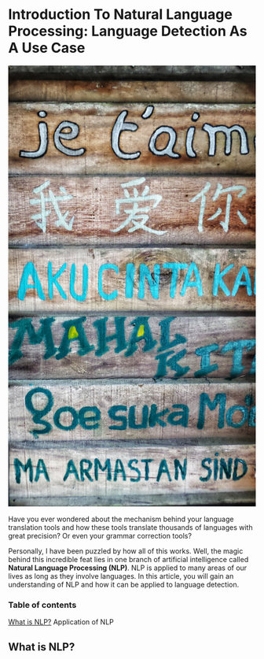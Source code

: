 # Introduction To Natural Language Processing: Language Detection As A Use Case
![Words in various languages. Image by Hannah Wright on unsplash](hannah-wright-ZzWsHbu2y80-unsplash.jpg) 

Have you ever wondered about the mechanism behind your language translation tools and how these tools translate thousands of languages with great precision? Or even your grammar correction tools?

Personally, I have been puzzled by how all of this works. Well, the magic behind this incredible feat lies in one branch of artificial intelligence called **Natural Language Processing (NLP)**. NLP is applied to many areas of our lives as long as they involve languages.
In this article, you will gain an understanding of NLP and how it can be applied to language detection.

### Table of contents
[What is NLP?](#topic1)
Application of NLP

<h2 id="topic1">  What is NLP?</h2>

